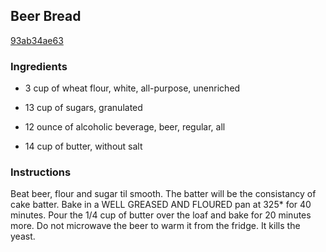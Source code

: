 ## Beer Bread

[93ab34ae63](http://www.food.com/recipe/beer-bread-82518)

### Ingredients

 - 3 cup of wheat flour, white, all-purpose, unenriched

 - 13 cup of sugars, granulated

 - 12 ounce of alcoholic beverage, beer, regular, all

 - 14 cup of butter, without salt

### Instructions

Beat beer, flour and sugar til smooth. The batter will be the consistancy of cake batter. Bake in a WELL GREASED AND FLOURED pan at 325* for 40 minutes. Pour the 1/4 cup of butter over the loaf and bake for 20 minutes more. Do not microwave the beer to warm it from the fridge. It kills the yeast.